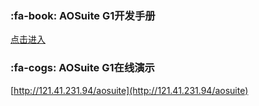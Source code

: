 ﻿###  :fa-book: AOSuite G1开发手册
[点击进入](http://git.oschina.net/osworks/AOS/tree/master/AOSuite%20G1/doc)

###  :fa-cogs: AOSuite G1在线演示
[http://121.41.231.94/aosuite](http://121.41.231.94/aosuite)